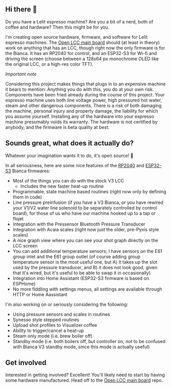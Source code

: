 ## Hi there 👋

Do you have a Lelit espresso machine? Are you a bit of a nerd, both of coffee and hardware? Then this might be for you.

I'm creating open source hardware, firmware, and software for Lelit espresso machines. The [Open LCC main board](https://github.com/open-lcc/open-lcc-board) should (at least in theory) work on anything that has an LCC, though right now the only firmware is for the Bianca. It has an RP2040 for control, and an ESP32-S3 for Wi-fi and driving the screen (choose between a 128x64 px monochrome OLED like the original LCC, or a high-res color TFT).

*Important note*

Considering this project makes things that plugs in to an expensive machine it bears to mention: Anything you do with this, you do at your own risk. Components have been fried already during the course of this project. Your espresso machine uses both line voltage power, high pressured hot water, steam and other dangerous components. There is a risk of both damaging the machine, personal injury and property damage, the liability for which you assume yourself. Installing any of the hardware into your espresso machine presumably voids its warranty. The hardware is not certified by anybody, and the firmware is beta quality at best.

## Sounds great, what does it actually do?

Whatever your imagination wants it to do, it's open source! 🌈

In all seriousness, here are some nice features of the [RP2040](https://github.com/open-lcc/rp2040-bianca) and [ESP32-S3](https://github.com/open-lcc/esphome-bianca) Bianca firmwares:

* Most of the things you can do with the stock V3 LCC
  * Includes the new faster heat-up routine
* Programmable, state machine based routines (right now only by defining them in code)
* Line pressure preinfusion (if you have a V3 Bianca, or you have rewired your V1/V2 water line solenoid to be separately controlled by control board), for those of us who have our machine hooked up to a tap or flojet
* Integration with the Pressensor Bluetooth Pressure Transducer
* Integration with Acaia scales (right now just the older, pre-Pyxis style scales)
* A nice graph view where you can see your shot graph directly on the LCC screen
* You can add additional temperature sensors; I have sensors on the E61 group inlet and the E61 group outlet (of course adding group temperature sensor is the most useful one, but A) it takes up the slot used by the pressure transducer, and B) it does not look good, given that it's wired, but it's useful to be able to swap it in occasionally)
* Integration into Home Assistant (ESP32-S3 firmware is based on ESPHome)
* No more fiddling with settings menus, all settings are available through HTTP or Home Aassistant

I'm also working on or seriously considering the following:

* Using pressure sensors and scales in routines
* Synesso style stepped routines
* Upload shot profiles to Visualizer.coffee
* Ability to trigger/cancel a heat-up
* Steam only mode (i.e. brew boiler off)
* Standby mode (i.e. both boilers off, but controller on, not to be confused with Bianca V3 standby mode, since this mode is actually useful)

## Get involved

Interested in getting involved? Excellent! You'll likely need to start by having some hardware manufactured. Head off to the [Open LCC main board](https://github.com/open-lcc/open-lcc-board) repo.

<!--

**Here are some ideas to get you started:**

🙋‍♀️ A short introduction - what is your organization all about?
🌈 Contribution guidelines - how can the community get involved?
👩‍💻 Useful resources - where can the community find your docs? Is there anything else the community should know?
🍿 Fun facts - what does your team eat for breakfast?
🧙 Remember, you can do mighty things with the power of [Markdown](https://docs.github.com/github/writing-on-github/getting-started-with-writing-and-formatting-on-github/basic-writing-and-formatting-syntax)
-->
